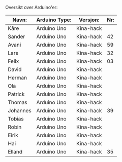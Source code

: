 Oversikt over Arduino'er:

| Navn: |  Arduino Type:      | Versjon:          | Nr:  |
|------------------|--------------------|-----------|-----------------------|
| Kåre | Arduino Uno | Kina-hack |  | 
| Sander | Arduino Uno | Kina-hack | 42 | 
| Avani | Arduino Uno | Kina-hack | 59 |
| Lars | Arduino Uno | Kina-hack | 32  |
| Felix | Arduino Uno | Kina-hack | 03 |
| David | Arduino Uno | Kina-hack |  |
| Herman | Arduino Uno | Kina-hack |  | 
| Ola | Arduino Uno | Kina-hack |  | 
| Patrick | Arduino Uno | Kina-hack |  |
| Thomas | Arduino Uno | Kina-hack |  |
| Johannes | Arduino Uno | Kina-hack | 39 |
| Tobias | Arduino Uno | Kina-hack |  |
| Robin | Arduino Uno | Kina-hack |  |
| Eirik | Arduino Uno | Kina-hack |  |
| Hai | Arduino Uno | Kina-hack |  |
| Elland | Arduino Uno | Kina-hack | 35 |
